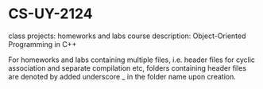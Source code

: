 # CS-UY-2124
class projects: homeworks and labs
course description: Object-Oriented Programming in C++

For homeworks and labs containing multiple files, i.e. header files for cyclic association and separate compilation etc, folders containing header files are denoted by added underscore _ in the folder name upon creation. 
